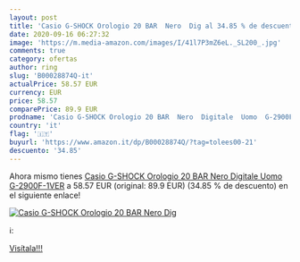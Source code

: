```yaml
---
layout: post
title: 'Casio G-SHOCK Orologio 20 BAR  Nero  Dig al 34.85 % de descuento'
date: 2020-09-16 06:27:32
image: 'https://m.media-amazon.com/images/I/41l7P3mZ6eL._SL200_.jpg'
comments: true
category: ofertas
author: ring
slug: 'B00028874Q-it'
actualPrice: 58.57 EUR
currency: EUR
price: 58.57
comparePrice: 89.9 EUR
prodname: 'Casio G-SHOCK Orologio 20 BAR  Nero  Digitale  Uomo  G-2900F-1VER'
country: 'it'
flag: '🇮🇹'
buyurl: 'https://www.amazon.it/dp/B00028874Q/?tag=tolees00-21'
descuento: '34.85'
---
```


Ahora mismo tienes [Casio G-SHOCK Orologio 20 BAR  Nero  Digitale  Uomo  G-2900F-1VER](https://www.amazon.it/dp/B00028874Q/?tag=tolees00-21) a 58.57 EUR (original: 89.9 EUR) (34.85 %  de descuento) en el siguiente enlace!

[![Casio G-SHOCK Orologio 20 BAR  Nero  Dig](https://m.media-amazon.com/images/I/41l7P3mZ6eL._SL200_.jpg)](https://www.amazon.it/dp/B00028874Q/?tag=tolees00-21)

ℹ️:


[Visítala!!!](https://www.amazon.it/dp/B00028874Q/?tag=tolees00-21)
